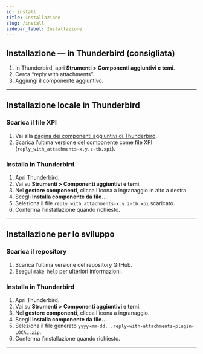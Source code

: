 ```yaml
---
id: install
title: Installazione
slug: /install
sidebar_label: Installazione
---
```


## Installazione — in Thunderbird (consigliata)

1. In Thunderbird, apri **Strumenti > Componenti aggiuntivi e temi**.
2. Cerca “reply with attachments”.
3. Aggiungi il componente aggiuntivo.

---

## Installazione locale in Thunderbird

### Scarica il file XPI

1. Vai alla [pagina dei componenti aggiuntivi di Thunderbird](https://addons.thunderbird.net/en-US/thunderbird/search/?q=reply%20with%20attachments).
2. Scarica l’ultima versione del componente come file XPI (`reply_with_attachments-x.y.z-tb.xpi`).

### Installa in Thunderbird

1. Apri Thunderbird.
2. Vai su **Strumenti > Componenti aggiuntivi e temi**.
3. Nel **gestore componenti**, clicca l’icona a ingranaggio in alto a destra.
4. Scegli **Installa componente da file…**.
5. Seleziona il file `reply_with_attachments-x.y.z-tb.xpi` scaricato.
6. Conferma l’installazione quando richiesto.

---

## Installazione per lo sviluppo

### Scarica il repository

1. Scarica l’ultima versione del repository GitHub.
2. Esegui `make help` per ulteriori informazioni.

### Installa in Thunderbird

1. Apri Thunderbird.
2. Vai su **Strumenti > Componenti aggiuntivi e temi**.
3. Nel **gestore componenti**, clicca l’icona a ingranaggio.
4. Scegli **Installa componente da file…**.
5. Seleziona il file generato `yyyy-mm-dd...reply-with-attachments-plugin-LOCAL.zip`.
6. Conferma l’installazione quando richiesto.

---
